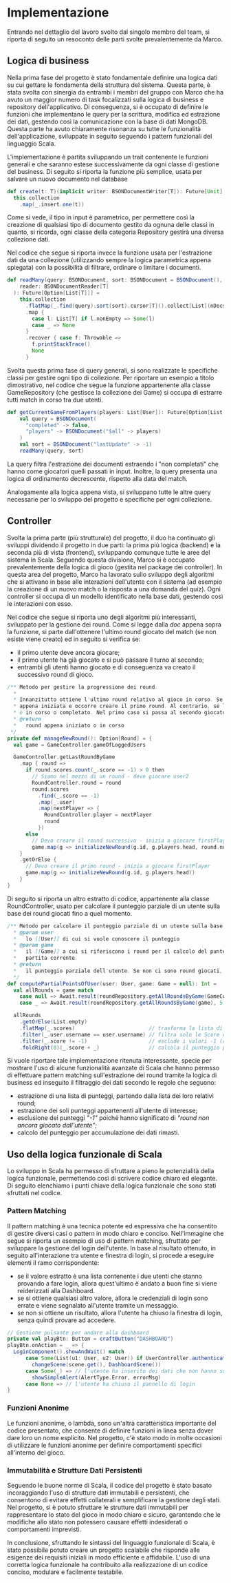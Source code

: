 # Implementazione

Entrando nel dettaglio del lavoro svolto dal singolo membro del team, si riporta di seguito un resoconto delle parti svolte prevalentemente da Marco.

## Logica di business
Nella prima fase del progetto è stato fondamentale definire una logica dati su cui gettare le fondamenta della struttura del sistema. Questa parte, è stata svolta con sinergia da entrambi i membri del gruppo con Marco che ha avuto un maggior numero di task focalizzati sulla logica di business e repository dell'applicativo.
Di conseguenza, si è occupato di definire le funzioni che implementano le query per la scrittura, modifica ed estrazione dei dati, gestendo così la comunicazione con la base di dati MongoDB.
Questa parte ha avuto chiaramente risonanza su tutte le funzionalità dell'applicazione, sviluppate in seguito seguendo i pattern funzionali del linguaggio Scala.

L'implementazione è partita sviluppando un trait contenente le funzioni generali e che saranno estese successivamente da ogni classe di gestione del business.
Di seguito si riporta la funzione più semplice, usata per salvare un nuovo documento nel database
```scala
def create(t: T)(implicit writer: BSONDocumentWriter[T]): Future[Unit] =
  this.collection
    .map(_.insert.one(t))
```
Come si vede, il tipo in input è parametrico, per permettere così la creazione di qualsiasi tipo di documento gestito da ognuna delle classi in quanto, si ricorda, ogni classe della categoria Repository gestirà una diversa collezione dati.

Nel codice che segue si riporta invece la funzione usata per l'estrazione dati da una collezione (utilizzando sempre la logica parametrica appena spiegata) con la possibilità di filtrare, ordinare o limitare i documenti.
```scala
def readMany(query: BSONDocument, sort: BSONDocument = BSONDocument(), nDocsToRead: Int = -1)(implicit
    reader: BSONDocumentReader[T]
  ): Future[Option[List[T]]] =
    this.collection
      .flatMap(_.find(query).sort(sort).cursor[T]().collect[List](nDocsToRead))
      .map {
        case l: List[T] if l.nonEmpty => Some(l)
        case _ => None
      }
      .recover { case f: Throwable =>
        f.printStackTrace()
        None
      }
```

Svolta questa prima fase di query generali, si sono realizzate le specifiche classi per gestire ogni tipo di collezione.
Per riportare un esempio a titolo dimostrativo, nel codice che segue la funzione appartenente alla classe GameRepository (che gestisce la collezione dei Game) si occupa di estrarre tutti match in corso tra due utenti.
```scala
def getCurrentGameFromPlayers(players: List[User]): Future[Option[List[Game]]] =
    val query = BSONDocument(
      "completed" -> false,
      "players" -> BSONDocument("$all" -> players)
    )
    val sort = BSONDocument("lastUpdate" -> -1)
    readMany(query, sort)
```
La query filtra l'estrazione dei documenti estraendo i "non completati" che hanno come giocatori quelli passati in input.
Inoltre, la query presenta una logica di ordinamento decrescente, rispetto alla data del match.

Analogamente alla logica appena vista, si sviluppano tutte le altre query necessarie per lo sviluppo del progetto e specifiche per ogni collezione.

## Controller
Svolta la prima parte (più strutturale) del progetto, il duo ha continuato gli sviluppi dividendo il progetto in due parti: la prima più logica (backend) e la seconda più di vista (frontend), sviluppando comunque tutte le aree del sistema in Scala.
Seguendo questa divisione, Marco si è occupato prevalentemente della logica di gioco (gestita nel package dei controller).
In questa area del progetto, Marco ha lavorato sullo sviluppo degli algoritmi che si attivano in base alle interazioni dell'utente con il sistema (ad esempio la creazione di un nuovo match o la risposta a una domanda del quiz).
Ogni controller si occupa di un modello identificato nella base dati, gestendo così le interazioni con esso.

Nel codice che segue si riporta uno degli algoritmi più interessanti, sviluppato per la gestione dei round. Come si legge dalla _doc_ appena sopra la funzione, si parte dall'ottenere l'ultimo round giocato del match (se non esiste viene creato) ed in seguito si verifica se:
- il primo utente deve ancora giocare;
- il primo utente ha già giocato e si può passare il turno al secondo;
- entrambi gli utenti hanno giocato e di conseguenza va creato il successivo round di gioco.

```scala
/** Metodo per gestire la progressione dei round.
  *
  * Innanzitutto ottiene l'ultimo round relativo al gioco in corso. Se esso non è presente, significa che la partita è
  * appena iniziata e occorre creare il primo round. Al contrario, se l'ultimo round risulta presente, si verifica se
  * è in corso o completato. Nel primo caso si passa al secondo giocatore, nel secondo si crea il round successivo.
  * @return
  *   round appena iniziato o in corso
 */
private def manageNewRound(): Option[Round] = {
  val game = GameController.gameOfLoggedUsers

  GameController.getLastRoundByGame
    .map { round =>
      if round.scores.count(_.score == -1) > 0 then
        // Siamo nel mezzo di un round - deve giocare user2
        RoundController.round = round
        round.scores
          .find(_.score == -1)
          .map(_.user)
          .map(nextPlayer => {
            RoundController.player = nextPlayer
            round
          })
      else
        // Devo creare il round successivo - inizia a giocare firstPlayer
        game.map(g => initializeNewRound(g.id, g.players.head, round.numberRound + 1))
    }
    .getOrElse {
      // Devo creare il primo round - inizia a giocare firstPlayer
      game.map(g => initializeNewRound(g.id, g.players.head))
    }
}
```

Di seguito si riporta un altro estratto di codice, appartenente alla classe RoundController, usato per calcolare il punteggio parziale di un utente sulla base dei round giocati fino a quel momento.
```scala
/** Metodo per calcolare il punteggio parziale di un utente sulla base dei round giocati fino a quel momento.
  * @param user
  *   lo [[User]] di cui si vuole conoscere il punteggio
  * @param game
  *   il [[Game]] a cui si riferiscono i round per il calcolo del punteggio. Se non viene passato, si considera la
  *   partita corrente.
  * @return
  *   il punteggio parziale dell'utente. Se non ci sono round giocati, ritorna [[0]]
  */
def computePartialPointsOfUser(user: User, game: Game = null): Int = 
  val allRounds = game match
    case null => Await.result(roundRepository.getAllRoundsByGame(GameController.gameOfLoggedUsers.orNull), 5.seconds)
    case _ => Await.result(roundRepository.getAllRoundsByGame(game), 5.seconds)

  allRounds
    .getOrElse(List.empty)
    .flatMap(_.scores)                        // trasforma la lista di Round in lista di Score
    .filter(_.user.username == user.username) // filtra solo le Score dell'utente in input
    .filter(_.score != -1)                    // esclude i valori -1 (round non ancora giocato dall'utente)
    .foldRight(0)(_.score + _)                // calcola il punteggio per accumulazione
```
Si vuole riportare tale implementazione ritenuta interessante, specie per mostrare l'uso di alcune funzionalità avanzate di Scala che hanno permsso di effettuare pattern matching sull'estrazione dei round tramite la logica di business ed inseguito il filtraggio dei dati secondo le regole che seguono:
- estrazione di una lista di punteggi, partendo dalla lista dei loro relativi round;
- estrazione dei soli punteggi appartenenti all'utente di interesse;
- esclusione dei punteggi _"-1"_ poiché hanno significato di _"round non ancora giocato dall'utente"_;
- calcolo del punteggio per accumulazione dei dati rimasti.

## Uso della logica funzionale di Scala
Lo sviluppo in Scala ha permesso di sfruttare a pieno le potenzialità della logica funzionale, permettendo così di scrivere codice chiaro ed elegante.
Di seguito elenchiamo i punti chiave della logica funzionale che sono stati sfruttati nel codice.

### Pattern Matching
Il pattern matching è una tecnica potente ed espressiva che ha consentito di gestire diversi casi o pattern in modo chiaro e conciso.
Nell'immagine che segue si riporta un esempio di uso di pattern matching, sfruttato per sviluppare la gestione del login dell'utente.
In base al risultato ottenuto, in seguito all'interazione tra utente e finestra di login, si procede a eseguire elementi il ramo corrispondente:
- se il valore estratto è una lista contenente i due utenti che stanno provando a fare login, allora quest'ultimo è andato a buon fine si viene reiderizzati alla Dashboard.
- se si ottiene qualsiasi altro valore, allora le credenziali di login sono errate e viene segnalato all'utente tramite un messaggio.
- se non si ottiene un risultato, allora l'utente ha chiuso la finestra di login, senza quindi provare ad accedere.
```scala
// Gestione pulsante per andare alla dashboard
private val playBtn: Button = craftButton("DASHBOARD")
playBtn.onAction = _ => {
  LoginComponent().showAndWait() match
      case Some(List(u1: User, u2: User)) if UserController.authenticateUsers(List(u1, u2)) =>
        changeScene(scene.get(), DashboardScene())
      case Some(_) => // l'utente ha inserito dei dati che non hanno soddisfatto i criteri di verifica
        showSimpleAlert(AlertType.Error, errorMsg)
      case None => // l'utente ha chiuso il pannello di login
}
```

### Funzioni Anonime
Le funzioni anonime, o lambda, sono un'altra caratteristica importante del codice presentato, che consente di definire funzioni in linea senza dover dare loro un nome esplicito.
Nel progetto, c'è stato modo in molte occasioni di utilizzare le funzioni anonime per definire comportamenti specifici all'interno del gioco.

### Immutabilità e Strutture Dati Persistenti
Seguendo le buone norme di Scala, il codice del progetto è stato basato incoraggiando l'uso di strutture dati immutabili e persistenti, che consentono di evitare effetti collaterali e semplificare la gestione degli stati.
Nel progetto, si è potuto sfruttare le strutture dati immutabili per rappresentare lo stato del gioco in modo chiaro e sicuro, garantendo che le modifiche allo stato non potessero causare effetti indesiderati o comportamenti imprevisti.

In conclusione, sfruttando le sintassi del linguaggio funzionale di Scala, è stato possibile potuto creare un progetto scalabile che risponde alle esigenze dei requisiti iniziali in modo efficiente e affidabile.
L'uso di una corretta logica funzionale ha contribuito alla realizzazione di un codice conciso, modulare e facilmente testabile.